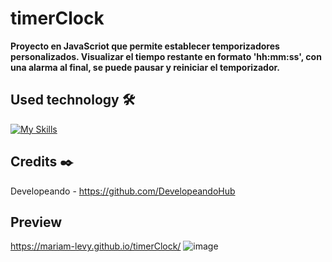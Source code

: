 # timerClock

**Proyecto en JavaScriot que permite establecer temporizadores personalizados. Visualizar el tiempo restante en formato 'hh:mm:ss', con una alarma al final, se puede pausar y reiniciar el temporizador.**

## Used technology 🛠️
[![My Skills](https://skillicons.dev/icons?i=html,css,js)](https://skillicons.dev)

## Credits ✒️
Developeando - https://github.com/DevelopeandoHub


## Preview 
https://mariam-levy.github.io/timerClock/
![image](https://github.com/Mariam-Levy/timerClock/assets/80288291/c222ac2d-5348-45f7-b0bd-11e50ab2233a)
